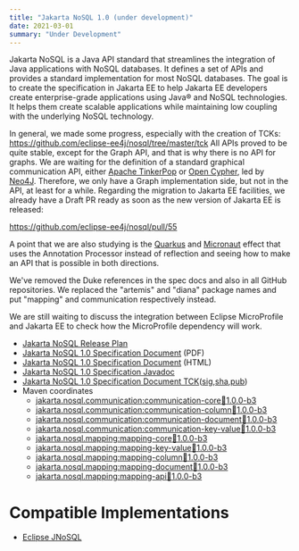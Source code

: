 ```yaml
---
title: "Jakarta NoSQL 1.0 (under development)"
date: 2021-03-01
summary: "Under Development"
---
```


Jakarta NoSQL is a Java API standard that streamlines the integration of Java applications with NoSQL databases. It defines a set of APIs and provides a standard implementation for most NoSQL databases. 
The goal is to create the specification in Jakarta EE to help Jakarta EE developers create enterprise-grade applications using Java® and NoSQL technologies. It helps them create scalable applications while maintaining low coupling with the underlying NoSQL technology.

In general, we made some progress, especially with the creation of TCKs:
https://github.com/eclipse-ee4j/nosql/tree/master/tck
All APIs proved to be quite stable, except for the Graph API, and that is why there is no API for graphs. We are waiting for the definition of a standard graphical communication API, either [Apache TinkerPop](http://tinkerpop.apache.org/) or [Open Cypher](https://www.opencypher.org/), led by [Neo4J](https://neo4j.com/). Therefore, we only have a Graph implementation side, but not in the API, at least for a while.
Regarding the migration to Jakarta EE facilities, we already have a Draft PR ready as soon as the new version of Jakarta EE is released: 

https://github.com/eclipse-ee4j/nosql/pull/55

A point that we are also studying is the [Quarkus](https://quarkus.io/) and [Micronaut](https://micronaut.io/) effect that uses the Annotation Processor instead of reflection and seeing how to make an API that is possible in both directions.

We've removed the Duke references in the spec docs and also in all GitHub repositories.
We replaced the "artemis" and "diana" package names and put "mapping" and communication respectively instead.

We are still waiting to discuss the integration between Eclipse MicroProfile and Jakarta EE to check how the MicroProfile dependency will work.


* [Jakarta NoSQL Release Plan](https://projects.eclipse.org/projects/ee4j.nosql/governance)
* [Jakarta NoSQL 1.0 Specification Document](./nosql-1.0.0-b3.pdf) (PDF)
* [Jakarta NoSQL 1.0 Specification Document](./nosql-1.0.0-b3.html) (HTML)
* [Jakarta NoSQL 1.0 Specification Javadoc](./apidocs)
* [Jakarta NoSQL 1.0 Specification Document TCK](https://github.com/eclipse/jnosql/archive/1.0.0-b3.zip)([sig](),[sha](),[pub]())
* Maven coordinates
  * [jakarta.nosql.communication:communication-core:jar:1.0.0-b3](https://repo1.maven.org/maven2/jakarta/nosql/communication/communication-core/1.0.0-b3/)
  * [jakarta.nosql.communication:communication-column:jar:1.0.0-b3](https://repo1.maven.org/maven2/jakarta/nosql/communication/communication-column/1.0.0-b3/)
  * [jakarta.nosql.communication:communication-document:jar:1.0.0-b3](https://repo1.maven.org/maven2/jakarta/nosql/communication/communication-document/1.0.0-b3/)
  * [jakarta.nosql.communication:communication-key-value:jar:1.0.0-b3](https://repo1.maven.org/maven2/jakarta/nosql/communication/communication-key-value/1.0.0-b3/)
  * [jakarta.nosql.mapping:mapping-core:jar:1.0.0-b3](https://repo1.maven.org/maven2/jakarta/nosql/mapping/mapping-core/1.0.0-b3/)
  * [jakarta.nosql.mapping:mapping-key-value:jar:1.0.0-b3](https://repo1.maven.org/maven2/jakarta/nosql/mapping/mapping-key-value/1.0.0-b3/)
  * [jakarta.nosql.mapping:mapping-column:jar:1.0.0-b3](https://repo1.maven.org/maven2/jakarta/nosql/mapping/mapping-column/1.0.0-b3/)
  * [jakarta.nosql.mapping:mapping-document:jar:1.0.0-b3](https://repo1.maven.org/maven2/jakarta/nosql/mapping/mapping-document/1.0.0-b3/)
  * [jakarta.nosql.mapping:mapping-api:jar:1.0.0-b3](https://repo1.maven.org/maven2/jakarta/nosql/mapping/mapping-api/1.0.0-b3/)

# Compatible Implementations

* [Eclipse JNoSQL](http://www.jnosql.org/)
